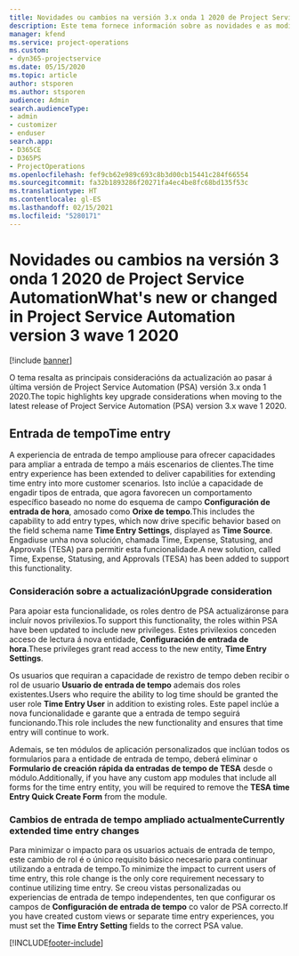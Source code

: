 ```yaml
---
title: Novidades ou cambios na versión 3.x onda 1 2020 de Project Service Automation
description: Este tema fornece información sobre as novidades e as modificacións na versión 3 onda 1 2020 de Project Service Automation.
manager: kfend
ms.service: project-operations
ms.custom:
- dyn365-projectservice
ms.date: 05/15/2020
ms.topic: article
author: stsporen
ms.author: stsporen
audience: Admin
search.audienceType:
- admin
- customizer
- enduser
search.app:
- D365CE
- D365PS
- ProjectOperations
ms.openlocfilehash: fef9cb62e989c693c8b3d00cb15441c284f66554
ms.sourcegitcommit: fa32b1893286f20271fa4ec4be8fc68bd135f53c
ms.translationtype: HT
ms.contentlocale: gl-ES
ms.lasthandoff: 02/15/2021
ms.locfileid: "5280171"
---
```

# <a name="whats-new-or-changed-in-project-service-automation-version-3-wave-1-2020"></a><span data-ttu-id="51ce2-103">Novidades ou cambios na versión 3 onda 1 2020 de Project Service Automation</span><span class="sxs-lookup"><span data-stu-id="51ce2-103">What's new or changed in Project Service Automation version 3 wave 1 2020</span></span>

[!include [banner](../includes/psa-now-project-operations.md)]

<span data-ttu-id="51ce2-104">O tema resalta as principais consideracións da actualización ao pasar á última versión de Project Service Automation (PSA) versión 3.x onda 1 2020.</span><span class="sxs-lookup"><span data-stu-id="51ce2-104">The topic highlights key upgrade considerations when moving to the latest release of Project Service Automation (PSA) version 3.x wave 1 2020.</span></span>

## <a name="time-entry"></a><span data-ttu-id="51ce2-105">Entrada de tempo</span><span class="sxs-lookup"><span data-stu-id="51ce2-105">Time entry</span></span>
<span data-ttu-id="51ce2-106">A experiencia de entrada de tempo ampliouse para ofrecer capacidades para ampliar a entrada de tempo a máis escenarios de clientes.</span><span class="sxs-lookup"><span data-stu-id="51ce2-106">The time entry experience has been extended to deliver capabilities for extending time entry into more customer scenarios.</span></span> <span data-ttu-id="51ce2-107">Isto inclúe a capacidade de engadir tipos de entrada, que agora favorecen un comportamento específico baseado no nome do esquema de campo **Configuración de entrada de hora**, amosado como **Orixe de tempo**.</span><span class="sxs-lookup"><span data-stu-id="51ce2-107">This includes the capability to add entry types, which now drive specific behavior based on the field schema name **Time Entry Settings**, displayed as **Time Source**.</span></span> <span data-ttu-id="51ce2-108">Engadiuse unha nova solución, chamada Time, Expense, Statusing, and Approvals (TESA) para permitir esta funcionalidade.</span><span class="sxs-lookup"><span data-stu-id="51ce2-108">A new solution, called Time, Expense, Statusing, and Approvals (TESA) has been added to support this functionality.</span></span>

### <a name="upgrade-consideration"></a><span data-ttu-id="51ce2-109">Consideración sobre a actualización</span><span class="sxs-lookup"><span data-stu-id="51ce2-109">Upgrade consideration</span></span>
<span data-ttu-id="51ce2-110">Para apoiar esta funcionalidade, os roles dentro de PSA actualizáronse para incluír novos privilexios.</span><span class="sxs-lookup"><span data-stu-id="51ce2-110">To support this functionality, the roles within PSA have been updated to include new privileges.</span></span> <span data-ttu-id="51ce2-111">Estes privilexios conceden acceso de lectura á nova entidade, **Configuración de entrada de hora**.</span><span class="sxs-lookup"><span data-stu-id="51ce2-111">These privileges grant read access to the new entity, **Time Entry Settings**.</span></span>

<span data-ttu-id="51ce2-112">Os usuarios que requiran a capacidade de rexistro de tempo deben recibir o rol de usuario **Usuario de entrada de tempo** ademais dos roles existentes.</span><span class="sxs-lookup"><span data-stu-id="51ce2-112">Users who require the ability to log time should be granted the user role **Time Entry User** in addition to existing roles.</span></span> <span data-ttu-id="51ce2-113">Este papel inclúe a nova funcionalidade e garante que a entrada de tempo seguirá funcionando.</span><span class="sxs-lookup"><span data-stu-id="51ce2-113">This role includes the new functionality and ensures that time entry will continue to work.</span></span>

<span data-ttu-id="51ce2-114">Ademais, se ten módulos de aplicación personalizados que inclúan todos os formularios para a entidade de entrada de tempo, deberá eliminar o **Formulario de creación rápida da entradas de tempo de TESA** desde o módulo.</span><span class="sxs-lookup"><span data-stu-id="51ce2-114">Additionally, if you have any custom app modules that include all forms for the time entry entity, you will be required to remove the **TESA time Entry Quick Create Form** from the module.</span></span>

### <a name="currently-extended-time-entry-changes"></a><span data-ttu-id="51ce2-115">Cambios de entrada de tempo ampliado actualmente</span><span class="sxs-lookup"><span data-stu-id="51ce2-115">Currently extended time entry changes</span></span>
<span data-ttu-id="51ce2-116">Para minimizar o impacto para os usuarios actuais de entrada de tempo, este cambio de rol é o único requisito básico necesario para continuar utilizando a entrada de tempo.</span><span class="sxs-lookup"><span data-stu-id="51ce2-116">To minimize the impact to current users of time entry, this role change is the only core requirement necessary to continue utilizing time entry.</span></span> <span data-ttu-id="51ce2-117">Se creou vistas personalizadas ou experiencias de entrada de tempo independentes, ten que configurar os campos de **Configuración de entrada de tempo** co valor de PSA correcto.</span><span class="sxs-lookup"><span data-stu-id="51ce2-117">If you have created custom views or separate time entry experiences, you must set the **Time Entry Setting** fields to the correct PSA value.</span></span>


[!INCLUDE[footer-include](../includes/footer-banner.md)]